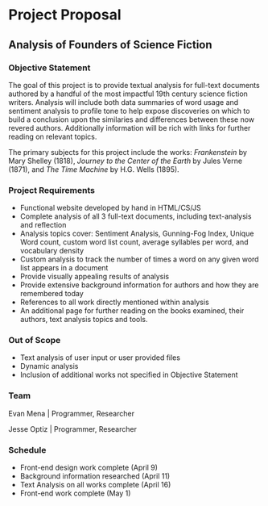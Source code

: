 # Project Proposal

## Analysis of Founders of Science Fiction

### Objective Statement
The goal of this project is to provide textual analysis for full-text documents authored by a handful of the most impactful 19th century science fiction writers. Analysis will include both data summaries of word usage and sentiment analysis to profile tone to help expose discoveries on which to build a conclusion upon the similaries and differences between these now revered authors. Additionally information
will be rich with links for further reading on relevant topics.

The primary subjects for this project include the works: *Frankenstein* by Mary Shelley (1818), *Journey to the Center of the Earth* by Jules Verne (1871), and *The Time Machine* by H.G. Wells (1895).

### Project Requirements
- Functional website developed by hand in HTML/CS/JS
- Complete analysis of all 3 full-text documents, including text-analysis and reflection
- Analysis topics cover: Sentiment Analysis, Gunning-Fog Index, Unique Word count, custom word list count, average syllables per word, and vocabulary density
- Custom analysis to track the number of times a word on any given word list appears in a document
- Provide visually appealing results of analysis
- Provide extensive background information for authors and how they are remembered today
- References to all work directly mentioned within analysis
- An additional page for further reading on the books examined, their authors, text analysis topics and tools.

### Out of Scope
- Text analysis of user input or user provided files
- Dynamic analysis
- Inclusion of additional works not specified in Objective Statement

### Team
Evan Mena | Programmer, Researcher

Jesse Optiz | Programmer, Researcher


### Schedule
- Front-end design work complete (April 9)
- Background information researched (April 11)
- Text Analysis on all works complete (April 16)
- Front-end work complete (May 1)
